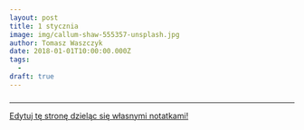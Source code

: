 ```yaml
---
layout: post
title: 1 stycznia
image: img/callum-shaw-555357-unsplash.jpg
author: Tomasz Waszczyk
date: 2018-01-01T10:00:00.000Z
tags:
  - 
draft: true  
---
```


### 

---

<a href="https://github.com/TomaszWaszczyk/historia.waszczyk.com/edit/master/src/content/january-1.md" target="_blank">Edytuj tę stronę dzieląc się własnymi notatkami!</a>
